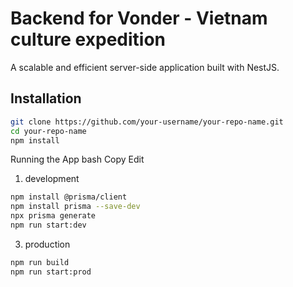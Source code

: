 # Backend for Vonder - Vietnam culture expedition
A scalable and efficient server-side application built with NestJS.

## Installation
```bash
git clone https://github.com/your-username/your-repo-name.git
cd your-repo-name
npm install
```
Running the App
bash
Copy
Edit
1. development
```bash
npm install @prisma/client
npm install prisma --save-dev
npx prisma generate
npm run start:dev
```
3. production
```bash
npm run build
npm run start:prod
```
